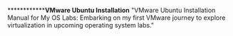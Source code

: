 ******************************************************************VMware Ubuntu Installation******************************************************
"VMware Ubuntu Installation Manual for My OS Labs: Embarking on my first VMware journey to explore virtualization in upcoming operating system labs."
